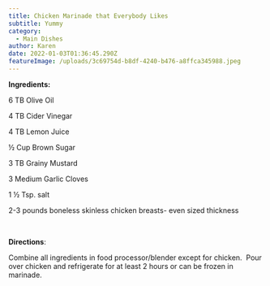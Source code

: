 ```yaml
---
title: Chicken Marinade that Everybody Likes
subtitle: Yummy
category:
  - Main Dishes
author: Karen
date: 2022-01-03T01:36:45.290Z
featureImage: /uploads/3c69754d-b8df-4240-b476-a8ffca345988.jpeg
---
```

**Ingredients:**

6 TB Olive Oil

4 TB Cider Vinegar

4 TB Lemon Juice

½ Cup Brown Sugar

3 TB Grainy Mustard

3 Medium Garlic Cloves

1 ½ Tsp. salt

2-3 pounds boneless skinless chicken breasts- even sized thickness

 

**Directions**:

Combine all ingredients in food processor/blender except for chicken.  Pour over chicken and refrigerate for at least 2 hours or can be frozen in marinade.

​